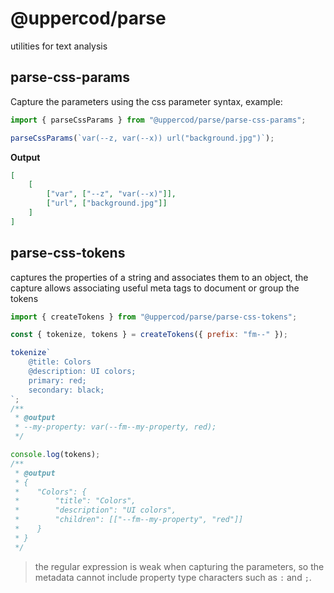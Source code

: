 # @uppercod/parse

utilities for text analysis

## parse-css-params

Capture the parameters using the css parameter syntax, example:

```js
import { parseCssParams } from "@uppercod/parse/parse-css-params";

parseCssParams(`var(--z, var(--x)) url("background.jpg")`);
```

**Output**

```json
[
    [
        ["var", ["--z", "var(--x)"]],
        ["url", ["background.jpg"]]
    ]
]
```

## parse-css-tokens

captures the properties of a string and associates them to an object, the capture allows associating useful meta tags to document or group the tokens

```js
import { createTokens } from "@uppercod/parse/parse-css-tokens";

const { tokenize, tokens } = createTokens({ prefix: "fm--" });

tokenize`
    @title: Colors
    @description: UI colors;
    primary: red;
    secondary: black;
`;
/**
 * @output
 * --my-property: var(--fm--my-property, red);
 */

console.log(tokens);
/**
 * @output
 * {
 *    "Colors": {
 *        "title": "Colors",
 *        "description": "UI colors",
 *        "children": [["--fm--my-property", "red"]]
 *    }
 * }
 */
```

> the regular expression is weak when capturing the parameters, so the metadata cannot include property type characters such as `:` and `;`.
